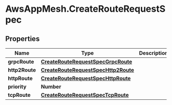 # AwsAppMesh.CreateRouteRequestSpec

## Properties

Name | Type | Description | Notes
------------ | ------------- | ------------- | -------------
**grpcRoute** | [**CreateRouteRequestSpecGrpcRoute**](CreateRouteRequestSpecGrpcRoute.md) |  | [optional] 
**http2Route** | [**CreateRouteRequestSpecHttp2Route**](CreateRouteRequestSpecHttp2Route.md) |  | [optional] 
**httpRoute** | [**CreateRouteRequestSpecHttpRoute**](CreateRouteRequestSpecHttpRoute.md) |  | [optional] 
**priority** | **Number** |  | [optional] 
**tcpRoute** | [**CreateRouteRequestSpecTcpRoute**](CreateRouteRequestSpecTcpRoute.md) |  | [optional] 


